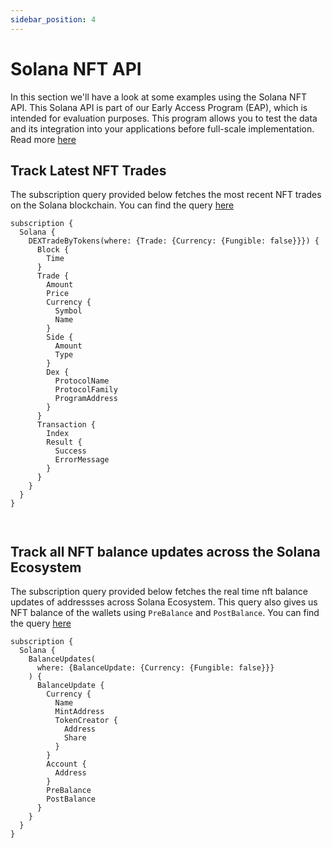 ```yaml
---
sidebar_position: 4
---
```


# Solana NFT API

<head>
<meta name="title" content="Solana NFT API | Get NFT metadata, trades, pricing history"/>
<meta name="description" content="Get NFT data through our powerful and highly scalabe NFT API. Access all information about pricing history, NFT balances, NFT metadata and NFT trades."/>
<meta name="keywords" content="Solana NFT API, NFT trades API, NFT balance api, NFT pricing history api, nft python api, nft api, rarible api, opensea api, nft api docs, nft crypto api, nft blockchain api,solana network api, solana web3 api"/>
<meta name="robots" content="index, follow"/>
<meta http-equiv="Content-Type" content="text/html; charset=utf-8"/>
<meta name="language" content="English"/>

<!-- Open Graph / Facebook -->

<meta property="og:type" content="website" />
<meta
  property="og:title"
  content="Solana NFT API | Get NFT metadata, trades, pricing history"
/>
<meta
  property="og:description"
  content="Get NFT data through our powerful and highly scalabe NFT API. Access all information about pricing history, NFT balances, and NFT trades."
/>

<!-- Twitter -->

<meta property="twitter:card" content="summary_large_image" />
<meta property="twitter:title" content="Solana NFT API | Get NFT metadata, trades, pricing history"/>
<meta property="twitter:description" content="Get NFT data through our powerful and highly scalabe NFT API. Access all information about pricing history, NFT balances, and NFT trades." />
</head>

In this section we'll have a look at some examples using the Solana NFT API.
This Solana API is part of our Early Access Program (EAP), which is intended for evaluation purposes.
This program allows you to test the data and its integration into your applications before full-scale implementation. Read more [here](https://docs.bitquery.io/docs/graphql/dataset/EAP/)

## Track Latest NFT Trades

The subscription query provided below fetches the most recent NFT trades on the Solana blockchain.
You can find the query [here](https://ide.bitquery.io/Latest-Solana-NFT-Trades)

```
subscription {
  Solana {
    DEXTradeByTokens(where: {Trade: {Currency: {Fungible: false}}}) {
      Block {
        Time
      }
      Trade {
        Amount
        Price
        Currency {
          Symbol
          Name
        }
        Side {
          Amount
          Type
        }
        Dex {
          ProtocolName
          ProtocolFamily
          ProgramAddress
        }
      }
      Transaction {
        Index
        Result {
          Success
          ErrorMessage
        }
      }
    }
  }
}



```

## Track all NFT balance updates across the Solana Ecosystem

The subscription query provided below fetches the real time nft balance updates of addressses across Solana Ecosystem. This query also gives us NFT balance of the wallets using `PreBalance` and `PostBalance`.
You can find the query [here](https://ide.bitquery.io/real-time-nft-balance-updates-across-solana-ecosystem)

```
subscription {
  Solana {
    BalanceUpdates(
      where: {BalanceUpdate: {Currency: {Fungible: false}}}
    ) {
      BalanceUpdate {
        Currency {
          Name
          MintAddress
          TokenCreator {
            Address
            Share
          }
        }
        Account {
          Address
        }
        PreBalance
        PostBalance
      }
    }
  }
}



```
